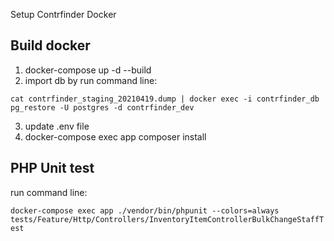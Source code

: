 Setup Contrfinder Docker

## Build docker

1. docker-compose up -d --build
2. import db by run command line: 

`cat contrfinder_staging_20210419.dump | docker exec -i contrfinder_db pg_restore -U postgres -d contrfinder_dev`

3. update .env file
4. docker-compose exec app composer install

## PHP Unit test
run command line:

`docker-compose exec app ./vendor/bin/phpunit --colors=always tests/Feature/Http/Controllers/InventoryItemControllerBulkChangeStaffTest`